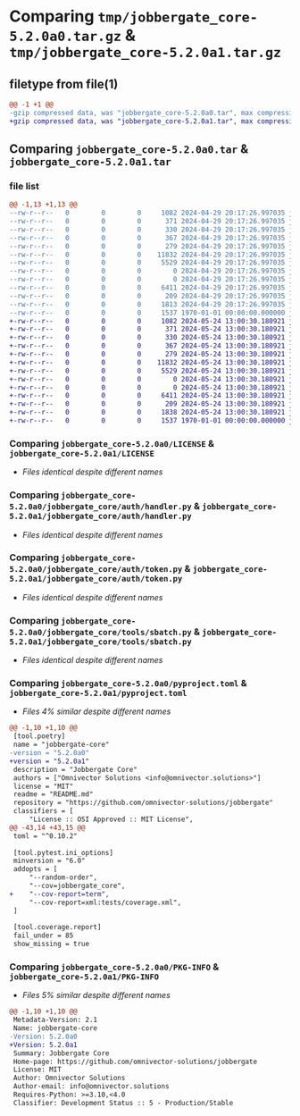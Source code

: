 # Comparing `tmp/jobbergate_core-5.2.0a0.tar.gz` & `tmp/jobbergate_core-5.2.0a1.tar.gz`

## filetype from file(1)

```diff
@@ -1 +1 @@
-gzip compressed data, was "jobbergate_core-5.2.0a0.tar", max compression
+gzip compressed data, was "jobbergate_core-5.2.0a1.tar", max compression
```

## Comparing `jobbergate_core-5.2.0a0.tar` & `jobbergate_core-5.2.0a1.tar`

### file list

```diff
@@ -1,13 +1,13 @@
--rw-r--r--   0        0        0     1082 2024-04-29 20:17:26.997035 jobbergate_core-5.2.0a0/LICENSE
--rw-r--r--   0        0        0      371 2024-04-29 20:17:26.997035 jobbergate_core-5.2.0a0/README.md
--rw-r--r--   0        0        0      330 2024-04-29 20:17:26.997035 jobbergate_core-5.2.0a0/jobbergate_core/__init__.py
--rw-r--r--   0        0        0      367 2024-04-29 20:17:26.997035 jobbergate_core-5.2.0a0/jobbergate_core/auth/__init__.py
--rw-r--r--   0        0        0      279 2024-04-29 20:17:26.997035 jobbergate_core-5.2.0a0/jobbergate_core/auth/exceptions.py
--rw-r--r--   0        0        0    11832 2024-04-29 20:17:26.997035 jobbergate_core-5.2.0a0/jobbergate_core/auth/handler.py
--rw-r--r--   0        0        0     5529 2024-04-29 20:17:26.997035 jobbergate_core-5.2.0a0/jobbergate_core/auth/token.py
--rw-r--r--   0        0        0        0 2024-04-29 20:17:26.997035 jobbergate_core-5.2.0a0/jobbergate_core/py.typed
--rw-r--r--   0        0        0        0 2024-04-29 20:17:26.997035 jobbergate_core-5.2.0a0/jobbergate_core/tools/__init__.py
--rw-r--r--   0        0        0     6411 2024-04-29 20:17:26.997035 jobbergate_core-5.2.0a0/jobbergate_core/tools/sbatch.py
--rw-r--r--   0        0        0      209 2024-04-29 20:17:26.997035 jobbergate_core-5.2.0a0/jobbergate_core/version.py
--rw-r--r--   0        0        0     1813 2024-04-29 20:17:26.997035 jobbergate_core-5.2.0a0/pyproject.toml
--rw-r--r--   0        0        0     1537 1970-01-01 00:00:00.000000 jobbergate_core-5.2.0a0/PKG-INFO
+-rw-r--r--   0        0        0     1082 2024-05-24 13:00:30.180921 jobbergate_core-5.2.0a1/LICENSE
+-rw-r--r--   0        0        0      371 2024-05-24 13:00:30.180921 jobbergate_core-5.2.0a1/README.md
+-rw-r--r--   0        0        0      330 2024-05-24 13:00:30.180921 jobbergate_core-5.2.0a1/jobbergate_core/__init__.py
+-rw-r--r--   0        0        0      367 2024-05-24 13:00:30.180921 jobbergate_core-5.2.0a1/jobbergate_core/auth/__init__.py
+-rw-r--r--   0        0        0      279 2024-05-24 13:00:30.180921 jobbergate_core-5.2.0a1/jobbergate_core/auth/exceptions.py
+-rw-r--r--   0        0        0    11832 2024-05-24 13:00:30.180921 jobbergate_core-5.2.0a1/jobbergate_core/auth/handler.py
+-rw-r--r--   0        0        0     5529 2024-05-24 13:00:30.180921 jobbergate_core-5.2.0a1/jobbergate_core/auth/token.py
+-rw-r--r--   0        0        0        0 2024-05-24 13:00:30.180921 jobbergate_core-5.2.0a1/jobbergate_core/py.typed
+-rw-r--r--   0        0        0        0 2024-05-24 13:00:30.180921 jobbergate_core-5.2.0a1/jobbergate_core/tools/__init__.py
+-rw-r--r--   0        0        0     6411 2024-05-24 13:00:30.180921 jobbergate_core-5.2.0a1/jobbergate_core/tools/sbatch.py
+-rw-r--r--   0        0        0      209 2024-05-24 13:00:30.180921 jobbergate_core-5.2.0a1/jobbergate_core/version.py
+-rw-r--r--   0        0        0     1838 2024-05-24 13:00:30.180921 jobbergate_core-5.2.0a1/pyproject.toml
+-rw-r--r--   0        0        0     1537 1970-01-01 00:00:00.000000 jobbergate_core-5.2.0a1/PKG-INFO
```

### Comparing `jobbergate_core-5.2.0a0/LICENSE` & `jobbergate_core-5.2.0a1/LICENSE`

 * *Files identical despite different names*

### Comparing `jobbergate_core-5.2.0a0/jobbergate_core/auth/handler.py` & `jobbergate_core-5.2.0a1/jobbergate_core/auth/handler.py`

 * *Files identical despite different names*

### Comparing `jobbergate_core-5.2.0a0/jobbergate_core/auth/token.py` & `jobbergate_core-5.2.0a1/jobbergate_core/auth/token.py`

 * *Files identical despite different names*

### Comparing `jobbergate_core-5.2.0a0/jobbergate_core/tools/sbatch.py` & `jobbergate_core-5.2.0a1/jobbergate_core/tools/sbatch.py`

 * *Files identical despite different names*

### Comparing `jobbergate_core-5.2.0a0/pyproject.toml` & `jobbergate_core-5.2.0a1/pyproject.toml`

 * *Files 4% similar despite different names*

```diff
@@ -1,10 +1,10 @@
 [tool.poetry]
 name = "jobbergate-core"
-version = "5.2.0a0"
+version = "5.2.0a1"
 description = "Jobbergate Core"
 authors = ["Omnivector Solutions <info@omnivector.solutions>"]
 license = "MIT"
 readme = "README.md"
 repository = "https://github.com/omnivector-solutions/jobbergate"
 classifiers = [
     "License :: OSI Approved :: MIT License",
@@ -43,14 +43,15 @@
 toml = "^0.10.2"
 
 [tool.pytest.ini_options]
 minversion = "6.0"
 addopts = [
     "--random-order",
     "--cov=jobbergate_core",
+    "--cov-report=term",
     "--cov-report=xml:tests/coverage.xml",
 ]
 
 [tool.coverage.report]
 fail_under = 85
 show_missing = true
```

### Comparing `jobbergate_core-5.2.0a0/PKG-INFO` & `jobbergate_core-5.2.0a1/PKG-INFO`

 * *Files 5% similar despite different names*

```diff
@@ -1,10 +1,10 @@
 Metadata-Version: 2.1
 Name: jobbergate-core
-Version: 5.2.0a0
+Version: 5.2.0a1
 Summary: Jobbergate Core
 Home-page: https://github.com/omnivector-solutions/jobbergate
 License: MIT
 Author: Omnivector Solutions
 Author-email: info@omnivector.solutions
 Requires-Python: >=3.10,<4.0
 Classifier: Development Status :: 5 - Production/Stable
```

